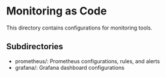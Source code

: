 # Monitoring as Code

This directory contains configurations for monitoring tools.

## Subdirectories

- prometheus/: Prometheus configurations, rules, and alerts
- grafana/: Grafana dashboard configurations
